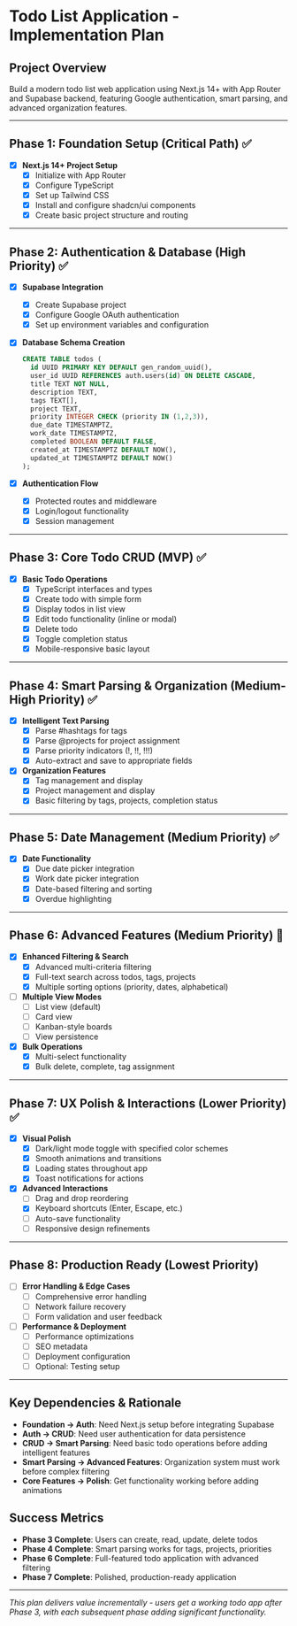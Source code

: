 # Todo List Application - Implementation Plan

## Project Overview
Build a modern todo list web application using Next.js 14+ with App Router and Supabase backend, featuring Google authentication, smart parsing, and advanced organization features.

---

## Phase 1: Foundation Setup (Critical Path) ✅
- [x] **Next.js 14+ Project Setup**
  - [x] Initialize with App Router
  - [x] Configure TypeScript
  - [x] Set up Tailwind CSS
  - [x] Install and configure shadcn/ui components
  - [x] Create basic project structure and routing

---

## Phase 2: Authentication & Database (High Priority) ✅
- [x] **Supabase Integration**
  - [x] Create Supabase project
  - [x] Configure Google OAuth authentication
  - [x] Set up environment variables and configuration

- [x] **Database Schema Creation**
  ```sql
  CREATE TABLE todos (
    id UUID PRIMARY KEY DEFAULT gen_random_uuid(),
    user_id UUID REFERENCES auth.users(id) ON DELETE CASCADE,
    title TEXT NOT NULL,
    description TEXT,
    tags TEXT[],
    project TEXT,
    priority INTEGER CHECK (priority IN (1,2,3)),
    due_date TIMESTAMPTZ,
    work_date TIMESTAMPTZ,
    completed BOOLEAN DEFAULT FALSE,
    created_at TIMESTAMPTZ DEFAULT NOW(),
    updated_at TIMESTAMPTZ DEFAULT NOW()
  );
  ```

- [x] **Authentication Flow**
  - [x] Protected routes and middleware
  - [x] Login/logout functionality
  - [x] Session management

---

## Phase 3: Core Todo CRUD (MVP) ✅
- [x] **Basic Todo Operations**
  - [x] TypeScript interfaces and types
  - [x] Create todo with simple form
  - [x] Display todos in list view
  - [x] Edit todo functionality (inline or modal)
  - [x] Delete todo
  - [x] Toggle completion status
  - [x] Mobile-responsive basic layout

---

## Phase 4: Smart Parsing & Organization (Medium-High Priority) ✅
- [x] **Intelligent Text Parsing**
  - [x] Parse #hashtags for tags
  - [x] Parse @projects for project assignment
  - [x] Parse priority indicators (!, !!, !!!)
  - [x] Auto-extract and save to appropriate fields

- [x] **Organization Features**
  - [x] Tag management and display
  - [x] Project management and display
  - [x] Basic filtering by tags, projects, completion status

---

## Phase 5: Date Management (Medium Priority) ✅
- [x] **Date Functionality**
  - [x] Due date picker integration
  - [x] Work date picker integration
  - [x] Date-based filtering and sorting
  - [x] Overdue highlighting

---

## Phase 6: Advanced Features (Medium Priority) 🔄
- [x] **Enhanced Filtering & Search**
  - [x] Advanced multi-criteria filtering
  - [x] Full-text search across todos, tags, projects
  - [x] Multiple sorting options (priority, dates, alphabetical)

- [ ] **Multiple View Modes**
  - [ ] List view (default)
  - [ ] Card view
  - [ ] Kanban-style boards
  - [ ] View persistence

- [x] **Bulk Operations**
  - [x] Multi-select functionality
  - [x] Bulk delete, complete, tag assignment

---

## Phase 7: UX Polish & Interactions (Lower Priority) ✅
- [x] **Visual Polish**
  - [x] Dark/light mode toggle with specified color schemes
  - [x] Smooth animations and transitions
  - [x] Loading states throughout app
  - [x] Toast notifications for actions

- [x] **Advanced Interactions**
  - [ ] Drag and drop reordering
  - [x] Keyboard shortcuts (Enter, Escape, etc.)
  - [ ] Auto-save functionality
  - [ ] Responsive design refinements

---

## Phase 8: Production Ready (Lowest Priority)
- [ ] **Error Handling & Edge Cases**
  - [ ] Comprehensive error handling
  - [ ] Network failure recovery
  - [ ] Form validation and user feedback

- [ ] **Performance & Deployment**
  - [ ] Performance optimizations
  - [ ] SEO metadata
  - [ ] Deployment configuration
  - [ ] Optional: Testing setup

---

## Key Dependencies & Rationale

- **Foundation → Auth**: Need Next.js setup before integrating Supabase
- **Auth → CRUD**: Need user authentication for data persistence  
- **CRUD → Smart Parsing**: Need basic todo operations before adding intelligent features
- **Smart Parsing → Advanced Features**: Organization system must work before complex filtering
- **Core Features → Polish**: Get functionality working before adding animations

## Success Metrics

- **Phase 3 Complete**: Users can create, read, update, delete todos
- **Phase 4 Complete**: Smart parsing works for tags, projects, priorities
- **Phase 6 Complete**: Full-featured todo application with advanced filtering
- **Phase 7 Complete**: Polished, production-ready application

---

*This plan delivers value incrementally - users get a working todo app after Phase 3, with each subsequent phase adding significant functionality.*